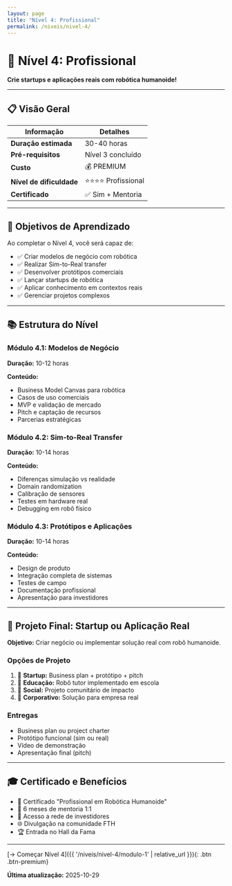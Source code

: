 ```yaml
---
layout: page
title: "Nível 4: Profissional"
permalink: /niveis/nivel-4/
---
```


# 👑 Nível 4: Profissional

**Crie startups e aplicações reais com robótica humanoide!**

---

## 📋 Visão Geral

| Informação | Detalhes |
|------------|----------|
| **Duração estimada** | 30-40 horas |
| **Pré-requisitos** | Nível 3 concluído |
| **Custo** | 💰 PREMIUM |
| **Nível de dificuldade** | ⭐⭐⭐⭐ Profissional |
| **Certificado** | ✅ Sim + Mentoria |

---

## 🎯 Objetivos de Aprendizado

Ao completar o Nível 4, você será capaz de:

- ✅ Criar modelos de negócio com robótica
- ✅ Realizar Sim-to-Real transfer
- ✅ Desenvolver protótipos comerciais
- ✅ Lançar startups de robótica
- ✅ Aplicar conhecimento em contextos reais
- ✅ Gerenciar projetos complexos

---

## 📚 Estrutura do Nível

### Módulo 4.1: Modelos de Negócio
**Duração:** 10-12 horas

**Conteúdo:**
- Business Model Canvas para robótica
- Casos de uso comerciais
- MVP e validação de mercado
- Pitch e captação de recursos
- Parcerias estratégicas

### Módulo 4.2: Sim-to-Real Transfer
**Duração:** 10-14 horas

**Conteúdo:**
- Diferenças simulação vs realidade
- Domain randomization
- Calibração de sensores
- Testes em hardware real
- Debugging em robô físico

### Módulo 4.3: Protótipos e Aplicações
**Duração:** 10-14 horas

**Conteúdo:**
- Design de produto
- Integração completa de sistemas
- Testes de campo
- Documentação profissional
- Apresentação para investidores

---

## 🚀 Projeto Final: Startup ou Aplicação Real

**Objetivo:** Criar negócio ou implementar solução real com robô humanoide.

### Opções de Projeto
1. 🚀 **Startup:** Business plan + protótipo + pitch
2. 🏫 **Educação:** Robô tutor implementado em escola
3. 🤝 **Social:** Projeto comunitário de impacto
4. 🏢 **Corporativo:** Solução para empresa real

### Entregas
- Business plan ou project charter
- Protótipo funcional (sim ou real)
- Vídeo de demonstração
- Apresentação final (pitch)

---

## 🎓 Certificado e Benefícios

- 📜 Certificado "Profissional em Robótica Humanoide"
- 🤝 6 meses de mentoria 1:1
- 💼 Acesso a rede de investidores
- 🌐 Divulgação na comunidade FTH
- 🏆 Entrada no Hall da Fama

---

[→ Começar Nível 4]({{ '/niveis/nivel-4/modulo-1' | relative_url }}){: .btn .btn-premium}

**Última atualização:** 2025-10-29
